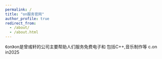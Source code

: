 ```yaml
---
permalink: /
title: "on服务官网"
author_profile: true
redirect_from: 
  - /about/
  - /about.html
---
```


《on》on是曾彧轩的公司主要帮助人们服务免费电子和
包括C++,音乐制作等
c.on in2025
